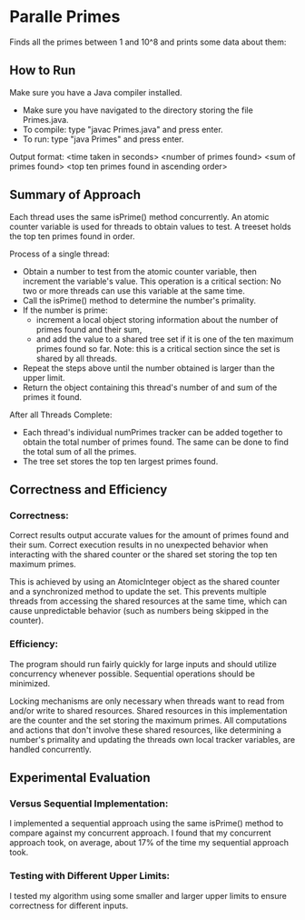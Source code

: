# Paralle Primes
Finds all the primes between 1 and 10^8 and prints some data about them:

## How to Run
Make sure you have a Java compiler installed.

- Make sure you have navigated to the directory storing the file Primes.java.
- To compile: type "javac Primes.java" and press enter.
- To run: type "java Primes" and press enter.

Output format: \<time taken in seconds\> \<number of primes found\> \<sum of primes found\>
               \<top ten primes found in ascending order\>

## Summary of Approach
Each thread uses the same isPrime() method concurrently. An atomic counter variable is used for 
threads to obtain values to test. A treeset holds the top ten primes found in order.

Process of a single thread:
- Obtain a number to test from the atomic counter variable, then increment the variable's value. 
This operation is a critical section: No two or more threads can use this variable at the same time.
- Call the isPrime() method to determine the number's primality. 
- If the number is prime: 
    - increment a local object storing information about the number of primes found and their sum, 
    - and add the value to a shared tree set if it is one of the ten maximum primes found so far. 
    Note: this is a critical section since the set is shared by all threads.
- Repeat the steps above until the number obtained is larger than the upper limit.
- Return the object containing this thread's number of and sum of the primes it found.

After all Threads Complete:
- Each thread's individual numPrimes tracker can be added together to obtain the total number of 
primes found. The same can be done to find the total sum of all the primes.
- The tree set stores the top ten largest primes found.

## Correctness and Efficiency

### Correctness: 
Correct results output accurate values for the amount of primes found and their sum.
Correct execution results in no unexpected behavior when interacting with the shared counter 
or the shared set storing the top ten maximum primes.

This is achieved by using an AtomicInteger object as the shared counter and a synchronized 
method to update the set. This prevents multiple threads from accessing the shared resources at 
the same time, which can cause unpredictable behavior (such as numbers being skipped in the 
counter).

### Efficiency:
The program should run fairly quickly for large inputs and should utilize concurrency 
whenever possible. Sequential operations should be minimized.

Locking mechanisms are only necessary when threads want to read from and/or write to shared 
resources.
Shared resources in this implementation are the counter and the set storing the maximum primes.
All computations and actions that don't involve these shared resources, like determining a number's 
primality and updating the threads own local tracker variables, are handled concurrently.

## Experimental Evaluation

### Versus Sequential Implementation:
I implemented a sequential approach using the same isPrime() method to compare against my 
concurrent approach. I found that my concurrent approach took, on average, about 17% of the time 
my sequential approach took.

### Testing with Different Upper Limits:
I tested my algorithm using some smaller and larger upper limits to ensure correctness for 
different inputs.

